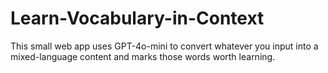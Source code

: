 # Learn-Vocabulary-in-Context
This small web app uses GPT-4o-mini to convert whatever you input into a mixed-language content and marks those words worth learning.
